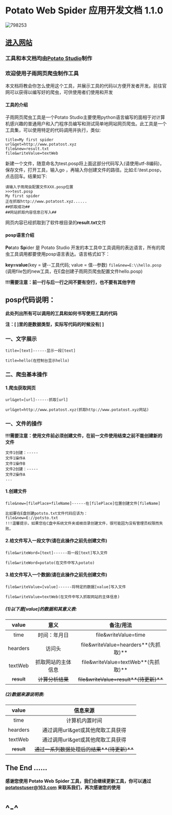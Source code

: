 # Potato Web Spider 应用开发文档 1.1.0

![798253](http://doc.potatost.xyz/PotatoWebSpider/data/images/798253.png)

## [进入网站](https://www.potatost.xyz/index.php/potato-spider/)

### 工具和本文档均由[Potato Studio](https://www.potatost.xyz/)制作 

### 欢迎使用子雨网页爬虫制作工具

本文档将教会你怎么使用这个工具，并展示工具的代码以方便开发者开发。前往官网可以获得以编写好的爬虫，可供使用者们使用和开发

#### 工具的介绍

子雨网页爬虫工具是一个Potato Studio主要使用python语言编写的面相于对计算机感兴趣的普通用户和入门程序员编写和测试简单地网站网页爬虫。此工具是一个工具集，可以使用特定的代码调用并执行，类似:

```posp
title=My first spider
url&get=http://www.potatost.xyz
file&new=result.txt
file&writeValue=textWeb
```

新建一个文件，随意命名为test.posp将上面这部分代码写入(请使用utf-8编码)，保存文件，打开工具，输入go ，再输入你创建文件的路径。比如:E:\\test.posp，点击回车。结果如下:

```psop
请输入子雨爬虫配置文件XXX.posp位置
>>>test.posp
My first spider
正在抓取http://www.potatost.xyz......
##抓取成功##
##网站抓取内容信息已写入##
```

网页内容已经抓取到了软件根目录的**result.txt**文件

#### posp语言介绍

**Po**tato **Sp**ider 是 Potato Studio 开发的本工具中工具调用的表达语言，所有的爬虫工具调用都要使用posp语言表达。语言格式如下：

**key=value**(key = 键--工具代码; value = 值--参数)
`file&new=E:\\hello.posp` (调用file包的new工具，在E盘创建子雨网页爬虫配置文件hello.posp)

**!!!需要注意：前一行与后一行之间不要有空行，也不要有其他字符**



## posp代码说明：

**此处列出所有可以调用的工具和如何书写使用工具的代码**

**注：[ ]里的是数据类型，实际写代码的时候没有[ ]**

### 一、文字展示

```posp
title=[text]------显示一段[text]

title=hello(在控制台显示hello)
```



### 二、爬虫基本操作

#### 1.爬虫获取网页

```posp
url&get=[url]------抓取[url]

url&get=http://www.potatost.xyz(抓取http://www.potatost.xyz网站)
```



### 一、文件的操作

**!!!需要注意：使用文件前必须创建文件，在前一文件使用结束之前不能创建新的文件**

```posp
文件1创建：-----
文件1操作A
文件1操作B
文件2创建：-----
文件2操作A
...
```

#### 1.创建文件

```posp
file&new=[filePlace+fileName]------在[filePlace]位置创建文件[fileName]

比如要在E盘创建potsto.txt文件代码应该为：
file&new=E://potsto.txt
!!!温馨提示，如果您在C盘中系统文件夹或根目录创建文件，很可能因为没有管理员权限而失败。
```

#### 2.给文件写入一段文字(请在此操作之前先创建文件)

```posp
file&writeWord=[text]------将一段[text]写入文件

file&writeWord=potato(在文件中写入potato)
```

#### 3.给文件写入一个数据(请在此操作之前先创建文件)

```
file&writeValue=[value]------将特定的数据[value]写入文件

file&writeValue=textWeb(在文件中写入抓取网站的主体信息)
```

##### 			(1)以下是[value]的数据和其意义表:

|   value    |        意义        |               备注/用法                |
| :--------: | :----------------: | :------------------------------------: |
|    time    |    时间：年月日    |          file&writeValue=time          |
|  hearders  |       访问头       |  file&writeValue=hearders**(先抓取)**  |
|  textWeb   | 抓取网站的主体信息 |  file&writeValue=textWeb**(先抓取)**   |
| ~~result~~ |  ~~计算分析结果~~  | ~~file&writeValue=result**(待更新)**~~ |

##### 			(2)数据来源说明表:

|   value    |                  信息来源                  |
| :--------: | :----------------------------------------: |
|    time    |               计算机内置时间               |
|  hearders  |     通过调用url&get或其他爬取工具获得      |
|  textWeb   |     通过调用url&get或其他爬取工具获得      |
| ~~result~~ | ~~通过一系列数据处理后的结果**(待更新)**~~ |

## The End ......

**感谢您使用 Potato Web Spider 工具，我们会继续更新工具，你可以通过 potatostuser@163.com 来联系我们，再次感谢您的使用**

# ^-^